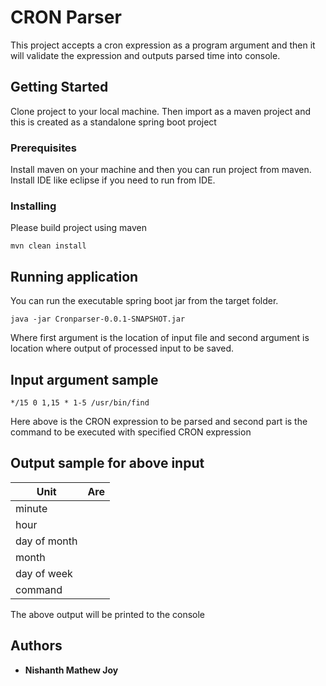 # CRON Parser

This project accepts a cron expression as a program argument and then it will validate the expression and outputs parsed time into console.

## Getting Started

Clone project to your local machine. Then import as a maven project and this is created as a standalone spring boot project

### Prerequisites

Install maven on your machine and then you can run project from maven. Install IDE like eclipse if you need to run from IDE.


### Installing

Please build project using maven

```
mvn clean install
```

## Running application

You can run the executable spring boot jar from the target folder.

```
java -jar Cronparser-0.0.1-SNAPSHOT.jar 
```

Where first argument is the location of input file and second argument is location where output of processed input to be saved.

## Input argument sample

```
*/15 0 1,15 * 1-5 /usr/bin/find
```
Here above is the CRON expression to be parsed and second part is the command to be executed with specified CRON expression

## Output sample for above input


| Unit        | Are           | 
| ------------- | -----:|
|minute|				|0 15 30 45|
|hour|					|0|
|day of month|			|1 15|
|month	|				|1 2 3 4 5 6 7 8 9 10 11 12|
|day of week	|		|1 2 3 4 5|
|command|				|/usr/bin/find|

The above output will be printed to the console

## Authors

* **Nishanth Mathew Joy**
